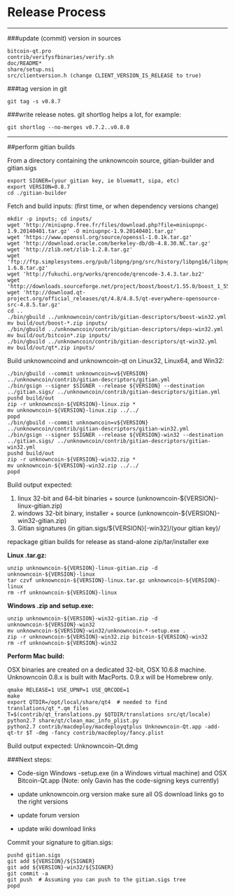 Release Process
====================

* * *

###update (commit) version in sources


	bitcoin-qt.pro
	contrib/verifysfbinaries/verify.sh
	doc/README*
	share/setup.nsi
	src/clientversion.h (change CLIENT_VERSION_IS_RELEASE to true)

###tag version in git

	git tag -s v0.8.7

###write release notes. git shortlog helps a lot, for example:

	git shortlog --no-merges v0.7.2..v0.8.0

* * *

##perform gitian builds

 From a directory containing the unknowncoin source, gitian-builder and gitian.sigs
  
	export SIGNER=(your gitian key, ie bluematt, sipa, etc)
	export VERSION=0.8.7
	cd ./gitian-builder

 Fetch and build inputs: (first time, or when dependency versions change)

	mkdir -p inputs; cd inputs/
	wget 'http://miniupnp.free.fr/files/download.php?file=miniupnpc-1.9.20140401.tar.gz' -O miniupnpc-1.9.20140401.tar.gz'
	wget 'https://www.openssl.org/source/openssl-1.0.1k.tar.gz'
	wget 'http://download.oracle.com/berkeley-db/db-4.8.30.NC.tar.gz'
	wget 'http://zlib.net/zlib-1.2.8.tar.gz'
	wget 'ftp://ftp.simplesystems.org/pub/libpng/png/src/history/libpng16/libpng-1.6.8.tar.gz'
	wget 'http://fukuchi.org/works/qrencode/qrencode-3.4.3.tar.bz2'
	wget 'http://downloads.sourceforge.net/project/boost/boost/1.55.0/boost_1_55_0.tar.bz2'
	wget 'http://download.qt-project.org/official_releases/qt/4.8/4.8.5/qt-everywhere-opensource-src-4.8.5.tar.gz'
	cd ..
	./bin/gbuild ../unknowncoin/contrib/gitian-descriptors/boost-win32.yml
	mv build/out/boost-*.zip inputs/
	./bin/gbuild ../unknowncoin/contrib/gitian-descriptors/deps-win32.yml
	mv build/out/bitcoin*.zip inputs/
	./bin/gbuild ../unknowncoin/contrib/gitian-descriptors/qt-win32.yml
	mv build/out/qt*.zip inputs/

 Build unknowncoind and unknowncoin-qt on Linux32, Linux64, and Win32:
  
	./bin/gbuild --commit unknowncoin=v${VERSION} ../unknowncoin/contrib/gitian-descriptors/gitian.yml
	./bin/gsign --signer $SIGNER --release ${VERSION} --destination ../gitian.sigs/ ../unknowncoin/contrib/gitian-descriptors/gitian.yml
	pushd build/out
	zip -r unknowncoin-${VERSION}-linux.zip *
	mv unknowncoin-${VERSION}-linux.zip ../../
	popd
	./bin/gbuild --commit unknowncoin=v${VERSION} ../unknowncoin/contrib/gitian-descriptors/gitian-win32.yml
	./bin/gsign --signer $SIGNER --release ${VERSION}-win32 --destination ../gitian.sigs/ ../unknowncoin/contrib/gitian-descriptors/gitian-win32.yml
	pushd build/out
	zip -r unknowncoin-${VERSION}-win32.zip *
	mv unknowncoin-${VERSION}-win32.zip ../../
	popd

  Build output expected:

  1. linux 32-bit and 64-bit binaries + source (unknowncoin-${VERSION}-linux-gitian.zip)
  2. windows 32-bit binary, installer + source (unknowncoin-${VERSION}-win32-gitian.zip)
  3. Gitian signatures (in gitian.sigs/${VERSION}[-win32]/(your gitian key)/

repackage gitian builds for release as stand-alone zip/tar/installer exe

**Linux .tar.gz:**

	unzip unknowncoin-${VERSION}-linux-gitian.zip -d unknowncoin-${VERSION}-linux
	tar czvf unknowncoin-${VERSION}-linux.tar.gz unknowncoin-${VERSION}-linux
	rm -rf unknowncoin-${VERSION}-linux

**Windows .zip and setup.exe:**

	unzip unknowncoin-${VERSION}-win32-gitian.zip -d unknowncoin-${VERSION}-win32
	mv unknowncoin-${VERSION}-win32/unknowncoin-*-setup.exe .
	zip -r unknowncoin-${VERSION}-win32.zip bitcoin-${VERSION}-win32
	rm -rf unknowncoin-${VERSION}-win32

**Perform Mac build:**

  OSX binaries are created on a dedicated 32-bit, OSX 10.6.8 machine.
  Unknowncoin 0.8.x is built with MacPorts.  0.9.x will be Homebrew only.

	qmake RELEASE=1 USE_UPNP=1 USE_QRCODE=1
	make
	export QTDIR=/opt/local/share/qt4  # needed to find translations/qt_*.qm files
	T=$(contrib/qt_translations.py $QTDIR/translations src/qt/locale)
	python2.7 share/qt/clean_mac_info_plist.py
	python2.7 contrib/macdeploy/macdeployqtplus Unknowncoin-Qt.app -add-qt-tr $T -dmg -fancy contrib/macdeploy/fancy.plist

 Build output expected: Unknowncoin-Qt.dmg

###Next steps:

* Code-sign Windows -setup.exe (in a Windows virtual machine) and
  OSX Bitcoin-Qt.app (Note: only Gavin has the code-signing keys currently)

* update unknowncoin.org version
  make sure all OS download links go to the right versions

* update forum version

* update wiki download links

Commit your signature to gitian.sigs:

	pushd gitian.sigs
	git add ${VERSION}/${SIGNER}
	git add ${VERSION}-win32/${SIGNER}
	git commit -a
	git push  # Assuming you can push to the gitian.sigs tree
	popd

